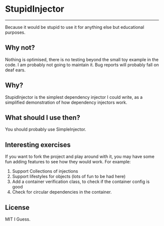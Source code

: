 # StupidInjector

---
Because it would be stupid to use it for anything else but educational purposes. 

## Why not?

Nothing is optimised, there is no testing beyond the small toy example in the code. I am probably not going to maintain it. Bug reports will probably fall on deaf ears.

## Why?
StupidInjector is the simplest dependency injector I could write, as a simplified demonstration of how dependency injectors work.

## What should I use then?
You should probably use SimpleInjector.  

## Interesting exercises

If you want to fork the project and play around with it, you may have some fun adding features to see how they would work. For example:

1. Support Collections of injections
2. Support lifestyles for objects (lots of fun to be had here)
3. Add a container verification class, to check if the container config is good
4. Check for circular dependencies in the container. 

## License

MIT I Guess.